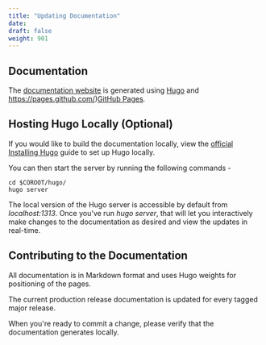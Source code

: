 ```yaml
---
title: "Updating Documentation"
date:
draft: false
weight: 901
---
```


## Documentation

The [documentation website](https://access.crunchydata.com/documentation/postgres-operator/4.0.0/) is generated using [Hugo](https://gohugo.io/) and
https://pages.github.com/)[GitHub Pages]().

## Hosting Hugo Locally (Optional)

If you would like to build the documentation locally, view the
[official Installing Hugo](https://gohugo.io/getting-started/installing/) guide to set up Hugo locally.

You can then start the server by running the following commands -

```
cd $COROOT/hugo/
hugo server
```

The local version of the Hugo server is accessible by default from
*localhost:1313*. Once you've run *hugo server*, that will let you interactively make changes to the documentation as desired and view the updates
in real-time.

## Contributing to the Documentation

All documentation is in Markdown format and uses Hugo weights for positioning of the pages.

The current production release documentation is updated for every tagged major release.

When you're ready to commit a change, please verify that the documentation generates locally.
